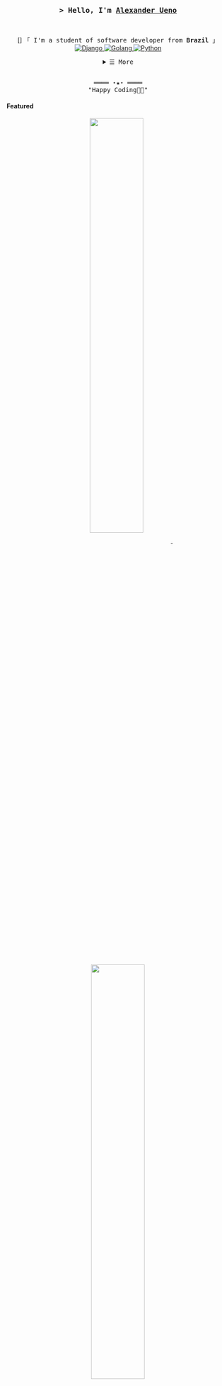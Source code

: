 <h3 align="center">
        <samp>&gt; Hello, I'm
                <b><a target="_blank" href="https://AluedoSan.github.io/">Alexander Ueno</a></b>
        </samp>
</h3>
<br>

<p align="center">
        [<!-- Intro -->]
        <samp>
                「 I'm a student of software developer from <b>Brazil</b> 」
        </samp>
        <!-- Technologies -->
        <!-- JavaScript -->
        <a href="https://github.com/AluedoSan?tab=repositories" target="_blank"><img alt="Django"
                        src="https://img.shields.io/badge/-Django-white?style=flat-square&logo=Django&logoColor=green">
        </a>
        <!-- React -->
        <a href="https://github.com/AluedoSan?tab=repositories" target="_blank"><img alt="Golang"
                        src="https://img.shields.io/badge/-Golang-02cdf1?style=flat-square&logo=Go&logoColor=white">
        </a>
        <!-- Python -->
        <a href="https://github.com/AluedoSan?tab=repositories" target="_blank"><img alt="Python"
                        src="https://img.shields.io/badge/-Python-2FED85?style=flat-square&logo=Python&logoColor=white">
        </a>
</p>

<!-- Details Section -->
<details align="center">
    <summary> <samp>&#9776; More</samp></summary>
    <p align="center">
        <br>
        <!-- Activity Widget -->
        <img alt="AluedoSan's github status"
                src="https://github-readme-stats.vercel.app/api?username=AluedoSan&show_icons=true&theme=radical" />
        <br>
        <!-- Social Links -->
        <p>Find me on</p>
        <!-- Mail -->
        <a href="mailto:connect.shafin@gmail.com" target="_blank"><img alt="Mail"
                src="https://img.shields.io/badge/-Mail-EA4335?style=flat-square&logo=Gmail&logoColor=white">
        </a>
        <!-- Twitter -->
        <a href="https://twitter.com/connectshafin" target="_blank"><img alt="Twitter"
                src="https://img.shields.io/badge/-Twitter-1c9bef?style=flat-square&logo=Twitter&logoColor=white">
        </a>
        <!-- Linkedin -->
        <a href="https://www.linkedin.com/in/shahriarshafin/" target="_blank"><img alt="Linkedin"
                src="https://img.shields.io/badge/-Linkedin-0A66C2?style=flat-square&logo=Linkedin&logoColor=white">
        </a>
        <!-- Youtube -->
        <a href="https://www.youtube.com/c/ShahriarShafin/videos" target="_blank"><img alt="Youtube"
                src="https://img.shields.io/badge/-Youtube-FF0000?style=flat-square&logo=Youtube&logoColor=white">
        </a>
    </p>
</details>
<br>

<!-- Footer -->
<samp>
    <p align="center">
        ════ ⋆★⋆ ════
        <br>
        "Happy Coding👨‍💻"
    </p>
</samp>

<!-- Featured Repositories -->
#### Featured

<p align="center">
<a href="https://github.com/AluedoSan/AluedoSan">
<img width='49%' align="center"src="https://github-readme-stats.vercel.app/api/pin/?username=AluedoSan&repo=AluedoSan&border_color=02D892&bg_color=0D1117&title_color=C9D1D9&text_color=8B949E&icon_color=02D892" />
</a>
<span>&nbsp;</span>
<a href="https://github.com/AluedoSan/repository-django">
<img width='49%' align="center"src="https://github-readme-stats.vercel.app/api/pin/?username=aluedosan&repo=repository-django&border_color=02D892&bg_color=0D1117&title_color=C9D1D9&text_color=8B949E&icon_color=02D892" />
</a>
</p>

<p align="center">
<a href="https://github.com/shahriarshafin/NodeMcu-ESP8266_Fake_sign_in">
<img width='49%' align="center"src="https://github-readme-stats.vercel.app/api/pin/?username=shahriarshafin&repo=NodeMcu-ESP8266_Fake_sign_in&border_color=02D892&bg_color=0D1117&title_color=C9D1D9&text_color=8B949E&icon_color=02D892" />
</a>
<span>&nbsp;</span>
<a href="https://github.com/shahriarshafin/Iot-car-controller">
<img width='49%' align="center"src="https://github-readme-stats.vercel.app/api/pin/?username=shahriarshafin&repo=iot-car-controller&border_color=02D892&bg_color=0D1117&title_color=C9D1D9&text_color=8B949E&icon_color=02D892" />
</a>
</p>
